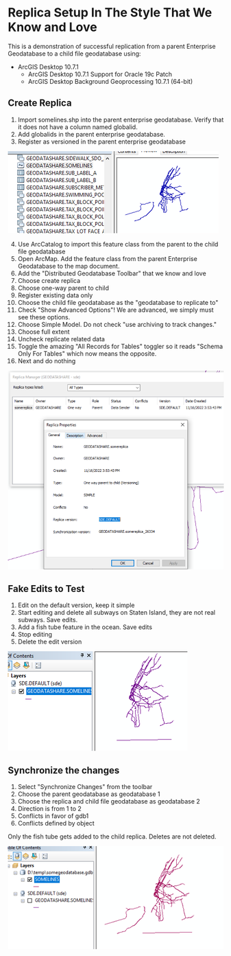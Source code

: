 # Replica Setup In The Style That We Know and Love 

This is a demonstration of successful replication from a parent Enterprise Geodatabase to a child file geodatabase using:

* ArcGIS Desktop 10.7.1
    * ArcGIS Desktop 10.7.1 Support for Oracle 19c Patch
    * ArcGIS Desktop Background Geoprocessing 10.7.1 (64-bit)

## Create Replica  

1. Import somelines.shp into the parent enterprise geodatabase.  Verify that it does not have a column named globalid.
2. Add globalids in the parent enterprise geodatabase.
3. Register as versioned in the parent enterprise geodatabase

![parent](images/parent.png)

4. Use ArcCatalog to import this feature class from the parent to the child file geodatabase
6. Open ArcMap.  Add the feature class from the parent Enterprise Geodatabase to the map document.  
7. Add the "Distributed Geodatabase Toolbar" that we know and love
8. Choose create replica
9. Choose one-way parent to child
10. Register existing data only 
11. Choose the child file geodatabase as the "geodatabase to replicate to"
12. Check "Show Advanced Options"! We are advanced, we simply must see these options.
13. Choose Simple Model. Do not check "use archiving to track changes."
14. Choose full extent
15. Uncheck replicate related data
16. Toggle the amazing "All Records for Tables" toggler so it reads "Schema Only For Tables" which now means the opposite. 
17. Next and do nothing

![replica](images/replica.png)

## Fake Edits to Test

1. Edit on the default version, keep it simple
2. Start editing and delete all subways on Staten Island, they are not real subways. Save edits. 
3. Add a fish tube feature in the ocean. Save edits 
4. Stop editing
5. Delete the edit version

![edits](images/edits.png)

## Synchronize the changes

1. Select "Synchronize Changes" from the toolbar
2. Choose the parent geodatabase as geodatabase 1
3. Choose the replica and child file geodatabase as geodatabase 2
4. Direction is from 1 to 2
5. Conflicts in favor of gdb1
6. Conflicts defined by object

Only the fish tube gets added to the child replica.  Deletes are not deleted.

![bad](images/bad.png)


